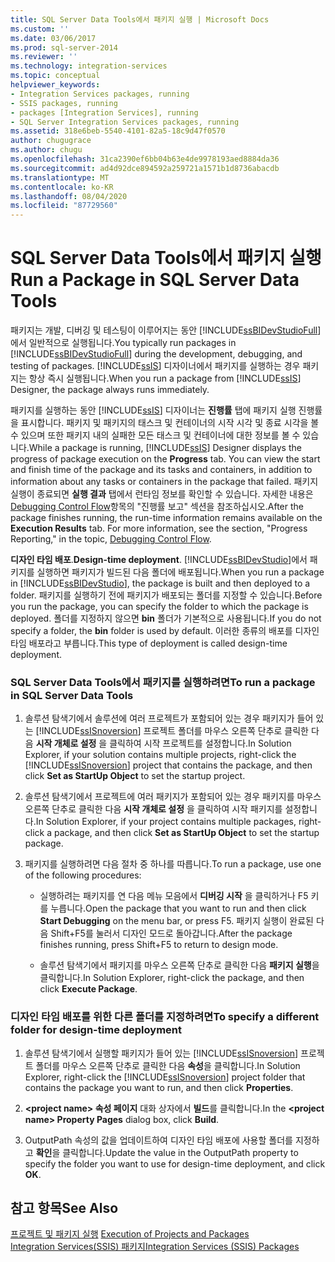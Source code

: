 ```yaml
---
title: SQL Server Data Tools에서 패키지 실행 | Microsoft Docs
ms.custom: ''
ms.date: 03/06/2017
ms.prod: sql-server-2014
ms.reviewer: ''
ms.technology: integration-services
ms.topic: conceptual
helpviewer_keywords:
- Integration Services packages, running
- SSIS packages, running
- packages [Integration Services], running
- SQL Server Integration Services packages, running
ms.assetid: 318e6beb-5540-4101-82a5-18c9d47f0570
author: chugugrace
ms.author: chugu
ms.openlocfilehash: 31ca2390ef6bb04b63e4de9978193aed8884da36
ms.sourcegitcommit: ad4d92dce894592a259721a1571b1d8736abacdb
ms.translationtype: MT
ms.contentlocale: ko-KR
ms.lasthandoff: 08/04/2020
ms.locfileid: "87729560"
---
```

# <a name="run-a-package-in-sql-server-data-tools"></a><span data-ttu-id="f7155-102">SQL Server Data Tools에서 패키지 실행</span><span class="sxs-lookup"><span data-stu-id="f7155-102">Run a Package in SQL Server Data Tools</span></span>
  <span data-ttu-id="f7155-103">패키지는 개발, 디버깅 및 테스팅이 이루어지는 동안 [!INCLUDE[ssBIDevStudioFull](../includes/ssbidevstudiofull-md.md)] 에서 일반적으로 실행됩니다.</span><span class="sxs-lookup"><span data-stu-id="f7155-103">You typically run packages in [!INCLUDE[ssBIDevStudioFull](../includes/ssbidevstudiofull-md.md)] during the development, debugging, and testing of packages.</span></span> <span data-ttu-id="f7155-104">[!INCLUDE[ssIS](../includes/ssis-md.md)] 디자이너에서 패키지를 실행하는 경우 패키지는 항상 즉시 실행됩니다.</span><span class="sxs-lookup"><span data-stu-id="f7155-104">When you run a package from [!INCLUDE[ssIS](../includes/ssis-md.md)] Designer, the package always runs immediately.</span></span>  
  
 <span data-ttu-id="f7155-105">패키지를 실행하는 동안 [!INCLUDE[ssIS](../includes/ssis-md.md)] 디자이너는 **진행률** 탭에 패키지 실행 진행률을 표시합니다. 패키지 및 패키지의 태스크 및 컨테이너의 시작 시각 및 종료 시각을 볼 수 있으며 또한 패키지 내의 실패한 모든 태스크 및 컨테이너에 대한 정보를 볼 수 있습니다.</span><span class="sxs-lookup"><span data-stu-id="f7155-105">While a package is running, [!INCLUDE[ssIS](../includes/ssis-md.md)] Designer displays the progress of package execution on the **Progress** tab. You can view the start and finish time of the package and its tasks and containers, in addition to information about any tasks or containers in the package that failed.</span></span> <span data-ttu-id="f7155-106">패키지 실행이 종료되면 **실행 결과** 탭에서 런타임 정보를 확인할 수 있습니다. 자세한 내용은 [Debugging Control Flow](control-flow/control-flow.md)항목의 "진행률 보고" 섹션을 참조하십시오.</span><span class="sxs-lookup"><span data-stu-id="f7155-106">After the package finishes running, the run-time information remains available on the **Execution Results** tab. For more information, see the section, "Progress Reporting," in the topic, [Debugging Control Flow](control-flow/control-flow.md).</span></span>  
  
 <span data-ttu-id="f7155-107">**디자인 타임 배포**.</span><span class="sxs-lookup"><span data-stu-id="f7155-107">**Design-time deployment**.</span></span> <span data-ttu-id="f7155-108">[!INCLUDE[ssBIDevStudio](../includes/ssbidevstudio-md.md)]에서 패키지를 실행하면 패키지가 빌드된 다음 폴더에 배포됩니다.</span><span class="sxs-lookup"><span data-stu-id="f7155-108">When you run a package in [!INCLUDE[ssBIDevStudio](../includes/ssbidevstudio-md.md)], the package is built and then deployed to a folder.</span></span> <span data-ttu-id="f7155-109">패키지를 실행하기 전에 패키지가 배포되는 폴더를 지정할 수 있습니다.</span><span class="sxs-lookup"><span data-stu-id="f7155-109">Before you run the package, you can specify the folder to which the package is deployed.</span></span> <span data-ttu-id="f7155-110">폴더를 지정하지 않으면 **bin** 폴더가 기본적으로 사용됩니다.</span><span class="sxs-lookup"><span data-stu-id="f7155-110">If you do not specify a folder, the **bin** folder is used by default.</span></span> <span data-ttu-id="f7155-111">이러한 종류의 배포를 디자인 타임 배포라고 부릅니다.</span><span class="sxs-lookup"><span data-stu-id="f7155-111">This type of deployment is called design-time deployment.</span></span>  
  
### <a name="to-run-a-package-in-sql-server-data-tools"></a><span data-ttu-id="f7155-112">SQL Server Data Tools에서 패키지를 실행하려면</span><span class="sxs-lookup"><span data-stu-id="f7155-112">To run a package in SQL Server Data Tools</span></span>  
  
1.  <span data-ttu-id="f7155-113">솔루션 탐색기에서 솔루션에 여러 프로젝트가 포함되어 있는 경우 패키지가 들어 있는 [!INCLUDE[ssISnoversion](../includes/ssisnoversion-md.md)] 프로젝트 폴더를 마우스 오른쪽 단추로 클릭한 다음 **시작 개체로 설정** 을 클릭하여 시작 프로젝트를 설정합니다.</span><span class="sxs-lookup"><span data-stu-id="f7155-113">In Solution Explorer, if your solution contains multiple projects, right-click the [!INCLUDE[ssISnoversion](../includes/ssisnoversion-md.md)] project that contains the package, and then click **Set as StartUp Object** to set the startup project.</span></span>  
  
2.  <span data-ttu-id="f7155-114">솔루션 탐색기에서 프로젝트에 여러 패키지가 포함되어 있는 경우 패키지를 마우스 오른쪽 단추로 클릭한 다음 **시작 개체로 설정** 을 클릭하여 시작 패키지를 설정합니다.</span><span class="sxs-lookup"><span data-stu-id="f7155-114">In Solution Explorer, if your project contains multiple packages, right-click a package, and then click **Set as StartUp Object** to set the startup package.</span></span>  
  
3.  <span data-ttu-id="f7155-115">패키지를 실행하려면 다음 절차 중 하나를 따릅니다.</span><span class="sxs-lookup"><span data-stu-id="f7155-115">To run a package, use one of the following procedures:</span></span>  
  
    -   <span data-ttu-id="f7155-116">실행하려는 패키지를 연 다음 메뉴 모음에서 **디버깅 시작** 을 클릭하거나 F5 키를 누릅니다.</span><span class="sxs-lookup"><span data-stu-id="f7155-116">Open the package that you want to run and then click **Start Debugging** on the menu bar, or press F5.</span></span> <span data-ttu-id="f7155-117">패키지 실행이 완료된 다음 Shift+F5를 눌러서 디자인 모드로 돌아갑니다.</span><span class="sxs-lookup"><span data-stu-id="f7155-117">After the package finishes running, press Shift+F5 to return to design mode.</span></span>  
  
    -   <span data-ttu-id="f7155-118">솔루션 탐색기에서 패키지를 마우스 오른쪽 단추로 클릭한 다음 **패키지 실행**을 클릭합니다.</span><span class="sxs-lookup"><span data-stu-id="f7155-118">In Solution Explorer, right-click the package, and then click **Execute Package**.</span></span>  
  
### <a name="to-specify-a-different-folder-for-design-time-deployment"></a><span data-ttu-id="f7155-119">디자인 타임 배포를 위한 다른 폴더를 지정하려면</span><span class="sxs-lookup"><span data-stu-id="f7155-119">To specify a different folder for design-time deployment</span></span>  
  
1.  <span data-ttu-id="f7155-120">솔루션 탐색기에서 실행할 패키지가 들어 있는 [!INCLUDE[ssISnoversion](../includes/ssisnoversion-md.md)] 프로젝트 폴더를 마우스 오른쪽 단추로 클릭한 다음 **속성**을 클릭합니다.</span><span class="sxs-lookup"><span data-stu-id="f7155-120">In Solution Explorer, right-click the [!INCLUDE[ssISnoversion](../includes/ssisnoversion-md.md)] project folder that contains the package you want to run, and then click **Properties**.</span></span>  
  
2.  <span data-ttu-id="f7155-121">**\<project name> 속성 페이지** 대화 상자에서 **빌드**를 클릭합니다.</span><span class="sxs-lookup"><span data-stu-id="f7155-121">In the **\<project name> Property Pages** dialog box, click **Build**.</span></span>  
  
3.  <span data-ttu-id="f7155-122">OutputPath 속성의 값을 업데이트하여 디자인 타임 배포에 사용할 폴더를 지정하고 **확인**을 클릭합니다.</span><span class="sxs-lookup"><span data-stu-id="f7155-122">Update the value in the OutputPath property to specify the folder you want to use for design-time deployment, and click **OK**.</span></span>  
  
## <a name="see-also"></a><span data-ttu-id="f7155-123">참고 항목</span><span class="sxs-lookup"><span data-stu-id="f7155-123">See Also</span></span>  
 <span data-ttu-id="f7155-124">[프로젝트 및 패키지 실행](packages/run-integration-services-ssis-packages.md) </span><span class="sxs-lookup"><span data-stu-id="f7155-124">[Execution of Projects and Packages](packages/run-integration-services-ssis-packages.md) </span></span>  
 [<span data-ttu-id="f7155-125">Integration Services&#40;SSIS&#41; 패키지</span><span class="sxs-lookup"><span data-stu-id="f7155-125">Integration Services &#40;SSIS&#41; Packages</span></span>](../../2014/integration-services/integration-services-ssis-packages.md)  
  
  

